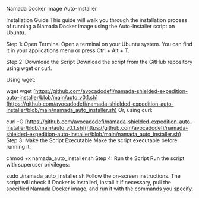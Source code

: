 Namada Docker Image Auto-Installer

Installation Guide
This guide will walk you through the installation process of running a Namada Docker image using the Auto-Installer script on Ubuntu.

Step 1: Open Terminal
Open a terminal on your Ubuntu system. You can find it in your applications menu or press Ctrl + Alt + T.

Step 2: Download the Script
Download the script from the GitHub repository using wget or curl.

Using wget:


wget wget [https://github.com/avocadodefi/namada-shielded-expedition-auto-installer/blob/main/auto_v0.1.sh](https://github.com/avocadodefi/namada-shielded-expedition-auto-installer/blob/main/namada_auto_installer.sh)
Or, using curl:


curl -O  [https://github.com/avocadodefi/namada-shielded-expedition-auto-installer/blob/main/auto_v0.1.sh](https://github.com/avocadodefi/namada-shielded-expedition-auto-installer/blob/main/namada_auto_installer.sh)
Step 3: Make the Script Executable
Make the script executable before running it:


chmod +x namada_auto_installer.sh
Step 4: Run the Script
Run the script with superuser privileges:

sudo ./namada_auto_installer.sh
Follow the on-screen instructions. The script will check if Docker is installed, install it if necessary, pull the specified Namada Docker image, and run it with the commands you specify.

